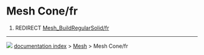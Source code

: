 # Mesh Cone/fr
1.  REDIRECT [Mesh_BuildRegularSolid/fr](Mesh_BuildRegularSolid/fr.md)



---
![](images/Button_right.svg) [documentation index](../README.md) > [Mesh](Mesh_Workbench.md) > Mesh Cone/fr

